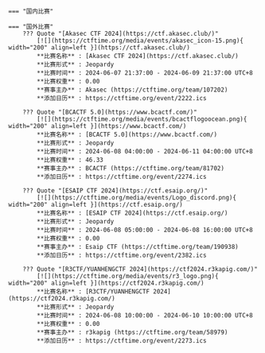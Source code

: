     === "国内比赛"
    
    === "国外比赛"
        ??? Quote "[Akasec CTF 2024](https://ctf.akasec.club/)"  
            [![](https://ctftime.org/media/events/akasec_icon-15.png){ width="200" align=left }](https://ctf.akasec.club/)  
            **比赛名称** : [Akasec CTF 2024](https://ctf.akasec.club/)  
            **比赛形式** : Jeopardy  
            **比赛时间** : 2024-06-07 21:37:00 - 2024-06-09 21:37:00 UTC+8  
            **比赛权重** : 0.00  
            **赛事主办** : Akasec (https://ctftime.org/team/107202)  
            **添加日历** : https://ctftime.org/event/2222.ics  
            
        ??? Quote "[BCACTF 5.0](https://www.bcactf.com/)"  
            [![](https://ctftime.org/media/events/bcactflogoocean.png){ width="200" align=left }](https://www.bcactf.com/)  
            **比赛名称** : [BCACTF 5.0](https://www.bcactf.com/)  
            **比赛形式** : Jeopardy  
            **比赛时间** : 2024-06-08 04:00:00 - 2024-06-11 04:00:00 UTC+8  
            **比赛权重** : 46.33  
            **赛事主办** : BCACTF (https://ctftime.org/team/81702)  
            **添加日历** : https://ctftime.org/event/2274.ics  
            
        ??? Quote "[ESAIP CTF 2024](https://ctf.esaip.org/)"  
            [![](https://ctftime.org/media/events/Logo_discord.png){ width="200" align=left }](https://ctf.esaip.org/)  
            **比赛名称** : [ESAIP CTF 2024](https://ctf.esaip.org/)  
            **比赛形式** : Jeopardy  
            **比赛时间** : 2024-06-08 05:00:00 - 2024-06-08 16:00:00 UTC+8  
            **比赛权重** : 0.00  
            **赛事主办** : Esaip CTF (https://ctftime.org/team/190938)  
            **添加日历** : https://ctftime.org/event/2382.ics  
            
        ??? Quote "[R3CTF/YUANHENGCTF 2024](https://ctf2024.r3kapig.com/)"  
            [![](https://ctftime.org/media/events/r3_logo.png){ width="200" align=left }](https://ctf2024.r3kapig.com/)  
            **比赛名称** : [R3CTF/YUANHENGCTF 2024](https://ctf2024.r3kapig.com/)  
            **比赛形式** : Jeopardy  
            **比赛时间** : 2024-06-08 10:00:00 - 2024-06-10 10:00:00 UTC+8  
            **比赛权重** : 0.00  
            **赛事主办** : r3kapig (https://ctftime.org/team/58979)  
            **添加日历** : https://ctftime.org/event/2273.ics  
            